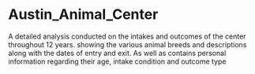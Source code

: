 # Austin_Animal_Center
 A detailed analysis conducted on the intakes and outcomes of the center throughout 12 years. showing the various animal breeds and descriptions along with the dates of entry and exit. As well as contains personal information regarding their age, intake condition and outcome type
